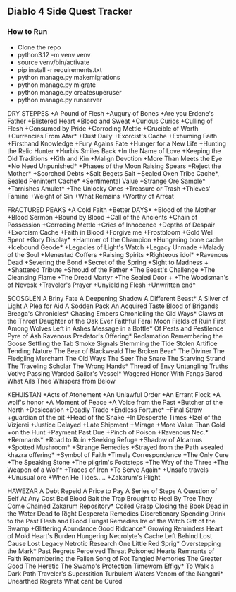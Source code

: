 ## Diablo 4 Side Quest Tracker

### How to Run
* Clone the repo
* python3.12 -m venv venv
* source venv/bin/activate
* pip install -r requirements.txt
* python manage.py makemigrations
* python manage.py migrate
* python manage.py createsuperuser
* python manage.py runserver

DRY STEPPES
+A Pound of Flesh
+Augury of Bones
+Are you Erdene's Father
+Blistered Heart
+Blood and Sweat
+Curious Curios
+Culling of Flesh
+Consumed by Pride
+Corroding Mettle
+Crucible of Worth
+Currencies From Afar*
+Dust Daily
+Exorcist's Cache
+Exhuming Faith
+Firsthand Knowledge
+Fury Agains Fate
+Hunger for a New Life
+Hunting the Relic Hunter
+Hurbis Smiles Back
+In the Name of Love
+Keeping the Old Traditions
+Kith and Kin
+Malign Devotion
+More Than Meets the Eye
+No Need Unpunished*
+Phases of the Moon
Raising Spears
+Reject the Mother*
+Scorched Debts
+Salt Begets Salt
+Sealed Oxen Tribe Cache*, Sealed Penintent Cache*
+Sentimental Value
+Strange Ore Sample*
+Tarnishes Amulet*
+The Unlocky Ones
+Treasure or Trash
+Thieves' Famine
+Weight of Sin
+What Remains
+Worthy of Arreat

FRACTURED PEAKS
+A Cold Faith
+Better DAYS*
+Blood of the Mother
+Blood Sermon
+Bound by Blood
+Call of the Ancients
+Chain of Possession
+Corroding Mettle
+Cries of Innocence
+Depths of Despair
+Exorcism Cache
+Faith in Blood
+Forgive me
+Frostbloom
+Gold Well Spent
+Gory Display*
+Hammer of the Champion
+Hungering bone cache
+Icebound Geode*
+Legacies of Light's Watch
+Legacy Unmade
+Malady of the Soul
+Menestad Coffers
+Raising Spirits
+Righteous idol*
+Ravenous Dead
+Severing the Bond
+Secret of the Spring
+Sight to Madness +
+Shattered Tribute
+Shroud of the Father
+The Beast's Challenge
+The Cleansing Flame
+The Dread Martyr
+The Sealed Door + 
+The Woodsman's of Nevesk
+Traveler's Prayer
+Unyielding Flesh
+Unwritten end*

SCOSGLEN
A Briny Fate
A Deepening Shadow
A Different Beast*
A Sliver of Light
A Plea for Aid
A Sodden Pack
An Acquired Taste
Blood of Brigands
Breaga's Chronicles*
Chasing Embers
Chronicling the Old Ways*
Claws at the Throat
Daughter of the Oak
Ever Faithful
Feral Moon
Fields of Ruin
First Among Wolves
Left in Ashes
Message in a Bottle*
Of Pests and Pestilence
Pyre of Ash
Ravenous Predator's Offering*
Reclamation
Remembering the Goose
Settling the Tab
Smoke Signals
Stemming the Tide
Stolen Artifice
Tending Nature
The Bear of Blackweald
The Broken Bear*
The Diviner
The Fledgling Merchant
The Old Ways
The Seer
The Snare
The Starving Strand
The Traveling Scholar
The Wrong Hands*
Thread of Envy
Untangling Truths
Votive Passing
Warded Sailor's Vessel*
Wagered Honor
With Fangs Bared
What Ails Thee
Whispers from Below

KEHJISTAN
+Acts of Atonement
+An Unlawful Order
+An Errant Flock
+A wolf's honor
+A Moment of Peace
+A Voice from the Past
+Butcher of the North
+Desiccation
+Deadly Trade
+Endless Fortune*
+Final Straw
+guardian of the pit
+Head of the Snake
+In Desperate Times
+Izel of the Vizjerei
+Justice Delayed
+Late Shipment
+Mirage
+More Value Than Gold
+on the Hunt
+Payment Past Due
+Pinch of Poison
+Ravenous Nec.*
+Remnants*
+Road to Ruin
+Seeking Refuge
+Shadow of Alcarnus
+Spotted Mushroom*
+Strange Remedies
+Strayed from the Path
+sealed khazra offering*
+Symbol of Faith
+Timely Correspondence
+The Only Cure
+The Speaking Stone
+The pilgrim's Footsteps
+The Way of the Three
+The Weapon of a Wolf*
+Traces of Iron
+To Serve Again*
+Unsafe travels
+Unusual ore
+When He Tides.....
+Zakarum's Plight

HAWEZAR
A Debt Repeid
A Price to Pay
A Series of Steps
A Question of Self
At Any Cost
Bad Blood
Bait the Trap
Brought to Heel
By Tree They Come
Chained Zakarum Repository*
Coiled Grasp
Closing the Book
Dead in the Water
Dead to Right
Despereta Remedies
Discretionary Spending
Drink to the Past
Flesh and Blood
Fungal Remedies
Ire of the Witch
Gift of the Swamp
+Glittering Abundance
Good Riddance*
Growing Reminders
Heart of Mold
Heart's Burden
Hungering Necrolyte's Cache
Left Behind
Lost Cause
Lost Legacy
Netrotic Research
One Little Red Sprig*
Overstepping the Mark*
Past Regrets
Perceived Threat
Poisoned Hearts
Remnants of Faith
Remembering the Fallen
Song of Rot
Tangled Memories
The Greater Good
The Heretic
The Swamp's Protection
Timeworn Effigy*
To Walk a Dark Path
Traveler's Superstition
Turbulent Waters
Venom of the Nangari*
Unearthed Regrets
What cant be Cured